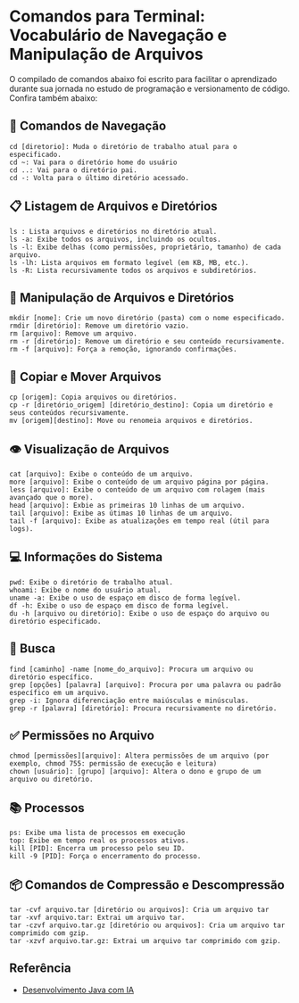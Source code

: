 
# Comandos para Terminal: Vocabulário de Navegação e Manipulação de Arquivos

O compilado de comandos abaixo foi escrito para facilitar o aprendizado durante sua jornada no estudo de programação e versionamento de código. Confira também abaixo:


## 🧭 Comandos de Navegação
```
cd [diretorio]: Muda o diretório de trabalho atual para o especificado.
cd ~: Vai para o diretório home do usuário
cd ..: Vai para o diretório pai.
cd -: Volta para o último diretório acessado.
```

## 📋 Listagem de Arquivos e Diretórios
```
ls : Lista arquivos e diretórios no diretório atual.
ls -a: Exibe todos os arquivos, incluindo os ocultos.
ls -l: Exibe delhas (como permissões, proprietário, tamanho) de cada arquivo.
ls -lh: Lista arquivos em formato legível (em KB, MB, etc.).
ls -R: Lista recursivamente todos os arquivos e subdiretórios.
```

## 📂 Manipulação de Arquivos e Diretórios
```
mkdir [nome]: Crie um novo diretório (pasta) com o nome especificado.
rmdir [diretório]: Remove um diretório vazio.
rm [arquivo]: Remove um arquivo.
rm -r [diretório]: Remove um diretório e seu conteúdo recursivamente.
rm -f [arquivo]: Força a remoção, ignorando confirmações.
```

## 🚀 Copiar e Mover Arquivos
```
cp [origem]: Copia arquivos ou diretórios.
cp -r [diretório_origem] [diretório_destino]: Copia um diretório e seus conteúdos recursivamente.
mv [origem][destino]: Move ou renomeia arquivos e diretórios.
```

## 👁 Visualização de Arquivos
```
cat [arquivo]: Exibe o conteúdo de um arquivo.
more [arquivo]: Exibe o conteúdo de um arquivo página por página.
less [arquivo]: Exibe o conteúdo de um arquivo com rolagem (mais avançado que o more).
head [arquivo]: Exbie as primeiras 10 linhas de um arquivo.
tail [arquivo]: Exibe as útimas 10 linhas de um arquivo.
tail -f [arquivo]: Exibe as atualizações em tempo real (útil para logs).
```

## 💻 Informações do Sistema
```
pwd: Exibe o diretório de trabalho atual.
whoami: Exibe o nome do usuário atual.
uname -a: Exibe o uso de espaço em disco de forma legível.
df -h: Exibe o uso de espaço em disco de forma legível.
du -h [arquivo ou diretório]: Exibe o uso de espaço do arquivo ou diretório especificado.
```

## 🔎 Busca
```
find [caminho] -name [nome_do_arquivo]: Procura um arquivo ou diretório específico.
grep [opções] [palavra] [arquivo]: Procura por uma palavra ou padrão específico em um arquivo.
grep -i: Ignora diferenciação entre maiúsculas e minúsculas.
grep -r [palavra] [diretório]: Procura recursivamente no diretório.
```

## ✅ Permissões no Arquivo
```
chmod [permissões][arquivo]: Altera permissões de um arquivo (por exemplo, chmod 755: permissão de execução e leitura)
chown [usuário]: [grupo] [arquivo]: Altera o dono e grupo de um arquivo ou diretório.
```

## 📚 Processos
```
ps: Exibe uma lista de processos em execução
top: Exibe em tempo real os processos ativos.
kill [PID]: Encerra um processo pelo seu ID.
kill -9 [PID]: Força o encerramento do processo.
```

## 📦 Comandos de Compressão e Descompressão
```
tar -cvf arquivo.tar [diretório ou arquivos]: Cria um arquivo tar
tar -xvf arquivo.tar: Extrai um arquivo tar.
tar -czvf arquivo.tar.gz [diretório ou arquivos]: Cria um arquivo tar comprimido com gzip.
tar -xzvf arquivo.tar.gz: Extrai um arquivo tar comprimido com gzip.
```

## Referência

 - [Desenvolvimento Java com IA](https://web.dio.me/track/coding-future-gft-desenvolvimento-java-com-ia)

